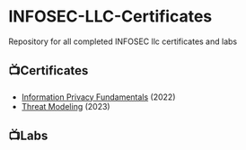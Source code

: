 # INFOSEC-LLC-Certificates
Repository for all completed INFOSEC llc certificates and labs


<h2>📺Certificates</h2>

- [Information Privacy Fundamentals](https://github.com/prathari02/Cybersecurity-Certifications/blob/9c87f6216294dba0364c8664cf6125bb14738c82/Information%20Privacy%20Fundamentals.pdf) (2022)
- [Threat Modeling](https://github.com/prathari02/Cybersecurity-Certifications/blob/9c87f6216294dba0364c8664cf6125bb14738c82/Threat%20Modeling.pdf) (2023)

<h2>📺Labs</h2>
